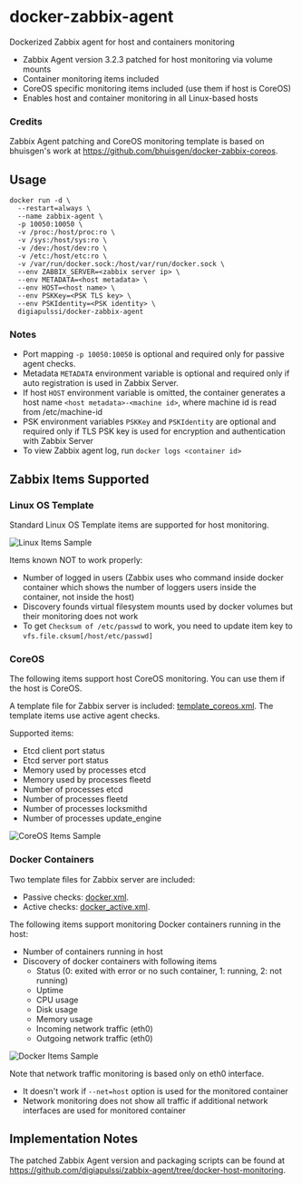 # docker-zabbix-agent

Dockerized Zabbix agent for host and containers monitoring

* Zabbix Agent version 3.2.3 patched for host monitoring via volume mounts
* Container monitoring items included
* CoreOS specific monitoring items included (use them if host is CoreOS)
* Enables host and container monitoring in all Linux-based hosts

### Credits

Zabbix Agent patching and CoreOS monitoring template is based on
bhuisgen's work at https://github.com/bhuisgen/docker-zabbix-coreos.

## Usage

```
docker run -d \
  --restart=always \
  --name zabbix-agent \
  -p 10050:10050 \
  -v /proc:/host/proc:ro \
  -v /sys:/host/sys:ro \
  -v /dev:/host/dev:ro \
  -v /etc:/host/etc:ro \
  -v /var/run/docker.sock:/host/var/run/docker.sock \
  --env ZABBIX_SERVER=<zabbix server ip> \
  --env METADATA=<host metadata> \
  --env HOST=<host name> \
  --env PSKKey=<PSK TLS key> \
  --env PSKIdentity=<PSK identity> \
  digiapulssi/docker-zabbix-agent
```

### Notes

* Port mapping `-p 10050:10050` is optional and required only for passive agent checks.
* Metadata `METADATA` environment variable is optional and required only if
  auto registration is used in Zabbix Server.
* If host `HOST` environment variable is omitted, the container generates a host name
  `<host metadata>-<machine id>`, where machine id is read from /etc/machine-id
* PSK environment variables `PSKKey` and `PSKIdentity` are optional and
  required only if TLS PSK key is used for encryption and authentication with Zabbix Server
* To view Zabbix agent log, run `docker logs <container id>`

## Zabbix Items Supported

### Linux OS Template

Standard Linux OS Template items are supported for host monitoring.

![Linux Items Sample](https://github.com/digiapulssi/docker-zabbix-agent/raw/master/documentation/latestdata-oslinux.png)

Items known NOT to work properly:

* Number of logged in users (Zabbix uses who command inside docker container which shows the number of
  loggers users inside the container, not inside the host)
* Discovery founds virtual filesystem mounts used by docker volumes but their monitoring does not work
* To get `Checksum of /etc/passwd` to work, you need to update item key to `vfs.file.cksum[/host/etc/passwd]`

### CoreOS

The following items support host CoreOS monitoring. You can use them if the host is CoreOS.

A template file for Zabbix server is included: [template_coreos.xml](https://raw.githubusercontent.com/digiapulssi/docker-zabbix-agent/master/templates/template_coreos.xml).
The template items use active agent checks.

Supported items:

* Etcd client port status
* Etcd server port status
* Memory used by processes etcd
* Memory used by processes fleetd
* Number of processes etcd
* Number of processes fleetd
* Number of processes locksmithd
* Number of processes update_engine

![CoreOS Items Sample](https://github.com/digiapulssi/docker-zabbix-agent/raw/master/documentation/latestdata-coreos.png)

### Docker Containers

Two template files for Zabbix server are included:

* Passive checks: [docker.xml](https://raw.githubusercontent.com/digiapulssi/docker-zabbix-agent/master/templates/docker.xml).
* Active checks: [docker_active.xml](https://raw.githubusercontent.com/digiapulssi/docker-zabbix-agent/master/templates/docker_active.xml).

The following items support monitoring Docker containers running in the host:

* Number of containers running in host
* Discovery of docker containers with following items
  * Status (0: exited with error or no such container, 1: running, 2: not running)
  * Uptime
  * CPU usage
  * Disk usage
  * Memory usage
  * Incoming network traffic (eth0)
  * Outgoing network traffic (eth0)

![Docker Items Sample](https://github.com/digiapulssi/docker-zabbix-agent/raw/master/documentation/latestdata-docker.png)

Note that network traffic monitoring is based only on eth0 interface.

* It doesn't work if `--net=host` option is used for the monitored container
* Network monitoring does not show all traffic if additional network interfaces are used for monitored container

## Implementation Notes

The patched Zabbix Agent version and packaging scripts can be found at https://github.com/digiapulssi/zabbix-agent/tree/docker-host-monitoring.
